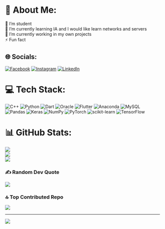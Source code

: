 # 💫 About Me:
🔭 I’m student<br>🌱 I’m currently learning IA and I would like learn networks and servers<br>💬 I’m currently working in my own projects<br>⚡ Fun fact


## 🌐 Socials:
[![Facebook](https://img.shields.io/badge/Facebook-%231877F2.svg?logo=Facebook&logoColor=white)](https://facebook.com/ReyMartinQG) [![Instagram](https://img.shields.io/badge/Instagram-%23E4405F.svg?logo=Instagram&logoColor=white)](https://instagram.com/reymartin_qg) [![LinkedIn](https://img.shields.io/badge/LinkedIn-%230077B5.svg?logo=linkedin&logoColor=white)](https://linkedin.com/in/bluesfire) 

# 💻 Tech Stack:
![C++](https://img.shields.io/badge/c++-%2300599C.svg?style=for-the-badge&logo=c%2B%2B&logoColor=white) ![Python](https://img.shields.io/badge/python-3670A0?style=for-the-badge&logo=python&logoColor=ffdd54) ![Dart](https://img.shields.io/badge/dart-%230175C2.svg?style=for-the-badge&logo=dart&logoColor=white) ![Oracle](https://img.shields.io/badge/Oracle-F80000?style=for-the-badge&logo=oracle&logoColor=white) ![Flutter](https://img.shields.io/badge/Flutter-%2302569B.svg?style=for-the-badge&logo=Flutter&logoColor=white) ![Anaconda](https://img.shields.io/badge/Anaconda-%2344A833.svg?style=for-the-badge&logo=anaconda&logoColor=white) ![MySQL](https://img.shields.io/badge/mysql-%2300f.svg?style=for-the-badge&logo=mysql&logoColor=white) ![Pandas](https://img.shields.io/badge/pandas-%23150458.svg?style=for-the-badge&logo=pandas&logoColor=white) ![Keras](https://img.shields.io/badge/Keras-%23D00000.svg?style=for-the-badge&logo=Keras&logoColor=white) ![NumPy](https://img.shields.io/badge/numpy-%23013243.svg?style=for-the-badge&logo=numpy&logoColor=white) ![PyTorch](https://img.shields.io/badge/PyTorch-%23EE4C2C.svg?style=for-the-badge&logo=PyTorch&logoColor=white) ![scikit-learn](https://img.shields.io/badge/scikit--learn-%23F7931E.svg?style=for-the-badge&logo=scikit-learn&logoColor=white) ![TensorFlow](https://img.shields.io/badge/TensorFlow-%23FF6F00.svg?style=for-the-badge&logo=TensorFlow&logoColor=white)
# 📊 GitHub Stats:
![](https://github-readme-stats.vercel.app/api?username=Bluesfire1467&theme=bear&hide_border=false&include_all_commits=false&count_private=false)<br/>
![](https://github-readme-streak-stats.herokuapp.com/?user=Bluesfire1467&theme=bear&hide_border=false)<br/>
![](https://github-readme-stats.vercel.app/api/top-langs/?username=Bluesfire1467&theme=bear&hide_border=false&include_all_commits=false&count_private=false&layout=compact)

### ✍️ Random Dev Quote
![](https://quotes-github-readme.vercel.app/api?type=horizontal&theme=radical)

### 🔝 Top Contributed Repo
![](https://github-contributor-stats.vercel.app/api?username=Bluesfire1467&limit=5&theme=dracula&combine_all_yearly_contributions=true)

---
[![](https://visitcount.itsvg.in/api?id=Bluesfire1467&icon=0&color=0)](https://visitcount.itsvg.in)

<!-- Proudly created with GPRM ( https://gprm.itsvg.in ) -->
